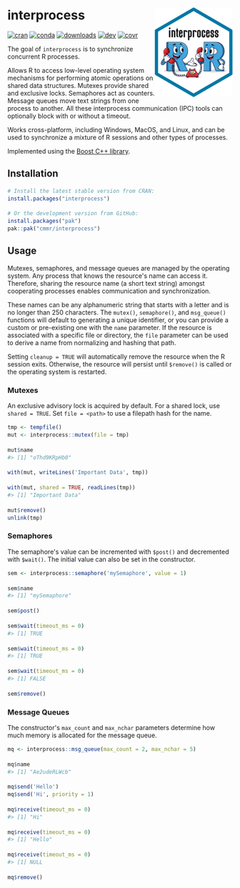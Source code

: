 # interprocess <img src="man/figures/logo.png" align="right" width="174" height="200" alt="interprocess logo" />

<!-- badges: start -->
[![cran](https://www.r-pkg.org/badges/version/interprocess)](https://CRAN.R-project.org/package=interprocess)
[![conda](https://anaconda.org/conda-forge/r-interprocess/badges/version.svg)](https://anaconda.org/conda-forge/r-interprocess)
[![downloads](https://cranlogs.r-pkg.org/badges/grand-total/interprocess)](https://cranlogs.r-pkg.org/)
[![dev](https://github.com/cmmr/interprocess/actions/workflows/R-CMD-check.yaml/badge.svg)](https://github.com/cmmr/interprocess/actions/workflows/R-CMD-check.yaml)
[![covr](https://codecov.io/gh/cmmr/interprocess/graph/badge.svg)](https://app.codecov.io/gh/cmmr/interprocess)
<!-- badges: end -->


The goal of `interprocess` is to synchronize concurrent R processes.

Allows R to access low-level operating system mechanisms for performing atomic 
operations on shared data structures. Mutexes provide shared and exclusive 
locks. Semaphores act as counters. Message queues move text strings from one 
process to another. All these interprocess communication (IPC) tools can 
optionally block with or without a timeout.

Works cross-platform, including Windows, MacOS, and Linux, and can be used to 
synchronize a mixture of R sessions and other types of processes.

Implemented using the [Boost C++ library](https://www.boost.org/doc/libs/release/libs/interprocess/).


## Installation

``` r
# Install the latest stable version from CRAN:
install.packages("interprocess")

# Or the development version from GitHub:
install.packages("pak")
pak::pak("cmmr/interprocess")
```



## Usage

Mutexes, semaphores, and message queues are managed by the operating system. 
Any process that knows the resource's name can access it. Therefore, sharing 
the resource name (a short text string) amongst cooperating processes enables
communication and synchronization.

These names can be any alphanumeric string that starts with a letter and is no
longer than 250 characters. The `mutex()`, `semaphore()`, and `msg_queue()` 
functions will default to generating a unique identifier, or you can provide a 
custom or pre-existing one with the `name` parameter. If the resource is 
associated with a specific file or directory, the `file` parameter can be used 
to derive a name from normalizing and hashing that path.

Setting `cleanup = TRUE` will automatically remove the resource when the R 
session exits. Otherwise, the resource will persist until `$remove()` is called 
or the operating system is restarted.



### Mutexes

An exclusive advisory lock is acquired by default. For a shared lock, use 
`shared = TRUE`. Set `file = <path>` to use a filepath hash for the name.

``` r
tmp <- tempfile()
mut <- interprocess::mutex(file = tmp)

mut$name
#> [1] "oThd9KRpHb0"

with(mut, writeLines('Important Data', tmp))

with(mut, shared = TRUE, readLines(tmp))
#> [1] "Important Data"

mut$remove()
unlink(tmp)
```



### Semaphores

The semaphore's value can be incremented with `$post()` and decremented with 
`$wait()`. The initial value can also be set in the constructor.

``` r
sem <- interprocess::semaphore('mySemaphore', value = 1)

sem$name
#> [1] "mySemaphore"

sem$post()

sem$wait(timeout_ms = 0)
#> [1] TRUE

sem$wait(timeout_ms = 0)
#> [1] TRUE

sem$wait(timeout_ms = 0)
#> [1] FALSE

sem$remove()
```



### Message Queues

The constructor's `max_count` and `max_nchar` parameters determine how much 
memory is allocated for the message queue.

``` r
mq <- interprocess::msg_queue(max_count = 2, max_nchar = 5)

mq$name
#> [1] "Ae2udeRLWcb"

mq$send('Hello')
mq$send('Hi', priority = 1)

mq$receive(timeout_ms = 0)
#> [1] "Hi"

mq$receive(timeout_ms = 0)
#> [1] "Hello"

mq$receive(timeout_ms = 0)
#> [1] NULL

mq$remove()
```

